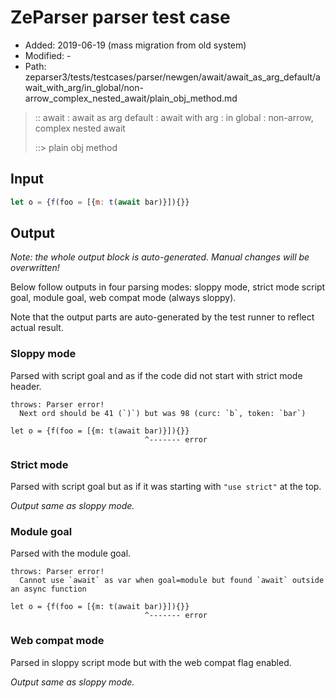 # ZeParser parser test case

- Added: 2019-06-19 (mass migration from old system)
- Modified: -
- Path: zeparser3/tests/testcases/parser/newgen/await/await_as_arg_default/await_with_arg/in_global/non-arrow_complex_nested_await/plain_obj_method.md

> :: await : await as arg default : await with arg : in global : non-arrow, complex nested await
>
> ::> plain obj method

## Input

`````js
let o = {f(foo = [{m: t(await bar)}]){}}
`````

## Output

_Note: the whole output block is auto-generated. Manual changes will be overwritten!_

Below follow outputs in four parsing modes: sloppy mode, strict mode script goal, module goal, web compat mode (always sloppy).

Note that the output parts are auto-generated by the test runner to reflect actual result.

### Sloppy mode

Parsed with script goal and as if the code did not start with strict mode header.

`````
throws: Parser error!
  Next ord should be 41 (`)`) but was 98 (curc: `b`, token: `bar`)

let o = {f(foo = [{m: t(await bar)}]){}}
                              ^------- error
`````

### Strict mode

Parsed with script goal but as if it was starting with `"use strict"` at the top.

_Output same as sloppy mode._

### Module goal

Parsed with the module goal.

`````
throws: Parser error!
  Cannot use `await` as var when goal=module but found `await` outside an async function

let o = {f(foo = [{m: t(await bar)}]){}}
                              ^------- error
`````


### Web compat mode

Parsed in sloppy script mode but with the web compat flag enabled.

_Output same as sloppy mode._
